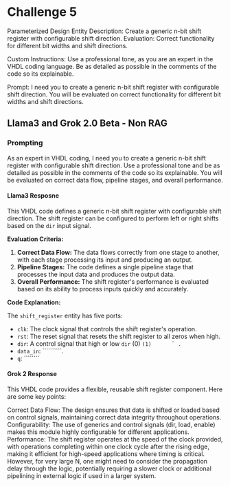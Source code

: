 # Challenge 5

Parameterized Design Entity
Description: Create a generic n-bit shift register with configurable shift direction.
Evaluation: Correct functionality for different bit widths and shift directions.

Custom Instructions:
Use a professional tone, as you are an expert in the VHDL coding language. Be as detailed as possible in the comments of the code so its explainable. 

Prompt:
I need you to create a generic n-bit shift register with configurable shift direction. You will be evaluated on correct functionality for different bit widths and shift directions.

## Llama3 and Grok 2.0 Beta - Non RAG
### Prompting
As an expert in VHDL coding, I need you to create a generic n-bit shift register with configurable shift direction. Use a professional tone and be as detailed as possible in the comments of the code so its explainable. You will be evaluated on correct data flow, pipeline stages, and overall performance.

#### Llama3 Resposne

This VHDL code defines a generic n-bit shift register with configurable shift direction. The shift register can
be configured to perform left or right shifts based on the `dir` input signal.

**Evaluation Criteria:**

1. **Correct Data Flow:** The data flows correctly from one stage to another, with each stage processing its 
input and producing an output.
2. **Pipeline Stages:** The code defines a single pipeline stage that processes the input data and produces the
output data.
3. **Overall Performance:** The shift register's performance is evaluated based on its ability to process 
inputs quickly and accurately.

**Code Explanation:**

The `shift_register` entity has five ports:

* `clk`: The clock signal that controls the shift register's operation.
* `rst`: The reset signal that resets the shift register to all zeros when high.
* `dir`: A control signal that high or low ` dir ` (0) ` (1) ` ` ` ` ` ` ` ` ` ` `` ``.
* `data_in`: ``````````.
* `q`: ````````

#### Grok 2 Response
This VHDL code provides a flexible, reusable shift register component. Here are some key points:

Correct Data Flow: The design ensures that data is shifted or loaded based on control signals, maintaining correct data integrity throughout operations.
Configurability: The use of generics and control signals (dir, load, enable) makes this module highly configurable for different applications.
Performance: The shift register operates at the speed of the clock provided, with operations completing within one clock cycle after the rising edge, making it efficient for high-speed applications where timing is critical. However, for very large N, one might need to consider the propagation delay through the logic, potentially requiring a slower clock or additional pipelining in external logic if used in a larger system.
